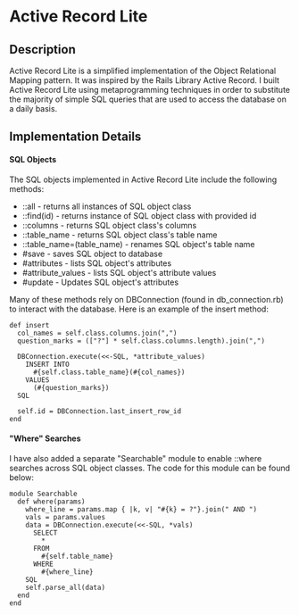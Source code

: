 # Active Record Lite

## Description

Active Record Lite is a simplified implementation of the Object Relational Mapping pattern. It was inspired by the Rails Library Active Record. I built Active Record Lite using metaprogramming techniques in order to substitute the majority of simple SQL queries that are used to access the database on a daily basis.

## Implementation Details

#### SQL Objects

The SQL objects implemented in Active Record Lite include the following methods:
- ::all - returns all instances of SQL object class
- ::find(id) - returns instance of SQL object class with provided id
- ::columns - returns SQL object class's columns
- ::table_name - returns SQL object class's table name
- ::table_name=(table_name) - renames SQL object's table name
- #save - saves SQL object to database
- #attributes - lists SQL object's attributes
- #attribute_values - lists SQL object's attribute values
- #update - Updates SQL object's attributes

Many of these methods rely on DBConnection (found in db_connection.rb) to interact with the database. Here is an example of the insert method:

```
def insert
  col_names = self.class.columns.join(",")
  question_marks = (["?"] * self.class.columns.length).join(",")

  DBConnection.execute(<<-SQL, *attribute_values)
    INSERT INTO
      #{self.class.table_name}(#{col_names})
    VALUES
      (#{question_marks})
  SQL

  self.id = DBConnection.last_insert_row_id
end
```

#### "Where" Searches
I have also added a separate "Searchable" module to enable ::where searches across SQL object classes. The code for this module can be found below:

```
module Searchable
  def where(params)
    where_line = params.map { |k, v| "#{k} = ?"}.join(" AND ")
    vals = params.values
    data = DBConnection.execute(<<-SQL, *vals)
      SELECT
        *
      FROM
        #{self.table_name}
      WHERE
        #{where_line}
    SQL
    self.parse_all(data)
  end
end
```
